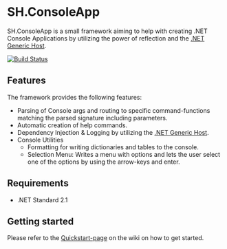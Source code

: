 # SH.ConsoleApp

SH.ConsoleApp is a small framework aiming to help with creating .NET Console Applications by utilizing the power of reflection and the [.NET Generic Host](https://docs.microsoft.com/en-us/dotnet/core/extensions/generic-host).

[![Build Status](https://sharenburg.visualstudio.com/SH.ConsoleApp/_apis/build/status/SvenHarenburg.SH.ConsoleApp?branchName=main)](https://sharenburg.visualstudio.com/SH.ConsoleApp/_build/latest?definitionId=1&branchName=main)

## Features
The framework provides the following features:

- Parsing of Console args and routing to specific command-functions matching the parsed signature including parameters.
- Automatic creation of help commands.
- Dependency Injection & Logging by utilizing the [.NET Generic Host](https://docs.microsoft.com/en-us/dotnet/core/extensions/generic-host).
- Console Utilities
  - Formatting for writing dictionaries and tables to the console.
  - Selection Menu: Writes a menu with options and lets the user select one of the options by using the arrow-keys and enter.

## Requirements

- .NET Standard 2.1

## Getting started

Please refer to the [Quickstart-page](https://github.com/SvenHarenburg/SH.ConsoleApp/wiki/Quickstart) on the wiki on how to get started.
